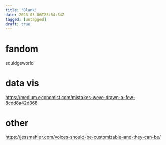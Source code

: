 ```yaml
---
title: "Blank"
date: 2023-03-06T23:54:54Z
tagged: [untagged]
draft: true
---
```




# fandom

squidgeworld 

# data vis

https://medium.economist.com/mistakes-weve-drawn-a-few-8cdd8a42d368

# other

https://jessmahler.com/voices-should-be-customizable-and-they-can-be/